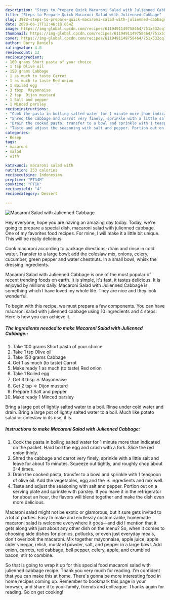 ```yaml
---
description: "Steps to Prepare Quick Macaroni Salad with Julienned Cabbage"
title: "Steps to Prepare Quick Macaroni Salad with Julienned Cabbage"
slug: 3982-steps-to-prepare-quick-macaroni-salad-with-julienned-cabbage
date: 2020-06-17T12:46:18.654Z
image: https://img-global.cpcdn.com/recipes/6119491149758464/751x532cq70/macaroni-salad-with-julienned-cabbage-recipe-main-photo.jpg
thumbnail: https://img-global.cpcdn.com/recipes/6119491149758464/751x532cq70/macaroni-salad-with-julienned-cabbage-recipe-main-photo.jpg
cover: https://img-global.cpcdn.com/recipes/6119491149758464/751x532cq70/macaroni-salad-with-julienned-cabbage-recipe-main-photo.jpg
author: Barry Daniels
ratingvalue: 4.8
reviewcount: 13
recipeingredient:
- 100 grams Short pasta of your choice
- 1 tsp Olive oil
- 150 grams Cabbage
- 1 as much to taste Carrot
- 1 as much to taste Red onion
- 1 Boiled egg
- 3 tbsp  Mayonnaise
- 2 tsp  Dijon mustard
- 1 Salt and pepper
- 1 Minced parsley
recipeinstructions:
- "Cook the pasta in boiling salted water for 1 minute more than indicated on the packet. Hard boil the egg and crush with a fork. Slice the red onion thinly."
- "Shred the cabbage and carrot very finely, sprinkle with a little salt and leave for about 15 minutes. Squeeze out tightly, and roughly chop about 3-4 times."
- "Drain the cooked pasta, transfer to a bowl and sprinkle with 1 teaspoon of olive oil. Add the vegetables, egg and the ＊ ingredients and mix well."
- "Taste and adjust the seasoning with salt and pepper. Portion out on a serving plate and sprinkle with parsley. If you leave it in the refrigerator for about an hour, the flavors will blend together and make the dish even more delicious."
categories:
- Resep
tags:
- macaroni
- salad
- with

katakunci: macaroni salad with
nutrition: 253 calories
recipecuisine: Indonesian
preptime: "PT34M"
cooktime: "PT1H"
recipeyield: "4"
recipecategory: Dessert

---
```



![Macaroni Salad with Julienned Cabbage](https://img-global.cpcdn.com/recipes/6119491149758464/751x532cq70/macaroni-salad-with-julienned-cabbage-recipe-main-photo.jpg)

Hey everyone, hope you are having an amazing day today. Today, we're going to prepare a special dish, macaroni salad with julienned cabbage. One of my favorites food recipes. For mine, I will make it a little bit unique. This will be really delicious.

Cook macaroni according to package directions; drain and rinse in cold water. Transfer to a large bowl; add the coleslaw mix, onions, celery, cucumber, green pepper and water chestnuts. In a small bowl, whisk the dressing ingredients.

Macaroni Salad with Julienned Cabbage is one of the most popular of recent trending foods on earth. It is simple, it's fast, it tastes delicious. It is enjoyed by millions daily. Macaroni Salad with Julienned Cabbage is something which I have loved my whole life. They are nice and they look wonderful.


To begin with this recipe, we must prepare a few components. You can have macaroni salad with julienned cabbage using 10 ingredients and 4 steps. Here is how you can achieve it.

##### The ingredients needed to make Macaroni Salad with Julienned Cabbage::

1. Take 100 grams Short pasta of your choice
1. Take 1 tsp Olive oil
1. Take 150 grams Cabbage
1. Get 1 as much (to taste) Carrot
1. Make ready 1 as much (to taste) Red onion
1. Take 1 Boiled egg
1. Get 3 tbsp ＊ Mayonnaise
1. Get 2 tsp ＊ Dijon mustard
1. Prepare 1 Salt and pepper
1. Make ready 1 Minced parsley


Bring a large pot of lightly salted water to a boil. Rinse under cold water and drain. Bring a large pot of lightly salted water to a boil. Much like potato salad or coleslaw in its use, it is. 

##### Instructions to make Macaroni Salad with Julienned Cabbage:

1. Cook the pasta in boiling salted water for 1 minute more than indicated on the packet. Hard boil the egg and crush with a fork. Slice the red onion thinly.
1. Shred the cabbage and carrot very finely, sprinkle with a little salt and leave for about 15 minutes. Squeeze out tightly, and roughly chop about 3-4 times.
1. Drain the cooked pasta, transfer to a bowl and sprinkle with 1 teaspoon of olive oil. Add the vegetables, egg and the ＊ ingredients and mix well.
1. Taste and adjust the seasoning with salt and pepper. Portion out on a serving plate and sprinkle with parsley. If you leave it in the refrigerator for about an hour, the flavors will blend together and make the dish even more delicious.


Macaroni salad might not be exotic or glamorous, but it sure gets invited to a lot of parties. Easy to make and endlessly customizable, homemade macaroni salad is welcome everywhere it goes—and did I mention that it gets along with just about any other dish on the menu? So, when it comes to choosing side dishes for picnics, potlucks, or even just everyday meals, don&#39;t overlook the macaroni. Mix together mayonnaise, apple juice, apple cider vinegar, relish, mustard powder, salt, and pepper in a large bowl. Add onion, carrots, red cabbage, bell pepper, celery, apple, and crumbled bacon; stir to combine. 

So that is going to wrap it up for this special food macaroni salad with julienned cabbage recipe. Thank you very much for reading. I'm confident that you can make this at home. There's gonna be more interesting food in home recipes coming up. Remember to bookmark this page in your browser, and share it to your family, friends and colleague. Thanks again for reading. Go on get cooking!
